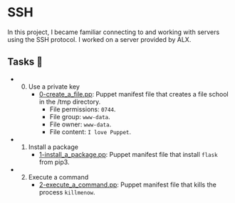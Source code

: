 

# SSH

In this project, I became familiar connecting to and working with servers using the SSH protocol. I worked on a server provided by ALX.


## Tasks 📃
- 0. Use a private key
     - [0-create_a_file.pp](https://github.com/richard-1257/alx-system_engineering-devops/blob/master/0x0A-configuration_management/0-create_a_file.pp):  Puppet manifest file that creates a file school in the /tmp directory.
       - File permissions: `0744`.
       - File group: `www-data`.
       - File owner: `www-data`.
       - File content: `I love Puppet`.
     
- 1. Install a package
     - [1-install_a_package.pp](https://github.com/richard-1257/alx-system_engineering-devops/blob/master/0x0A-configuration_management/1-install_a_package.pp): Puppet manifest file that install `flask` from pip3.
     
- 2. Execute a command
     - [2-execute_a_command.pp](https://github.com/richard-1257/alx-system_engineering-devops/blob/master/0x0A-configuration_management/2-execute_a_command.pp): Puppet manifest file that kills the process `killmenow`.
